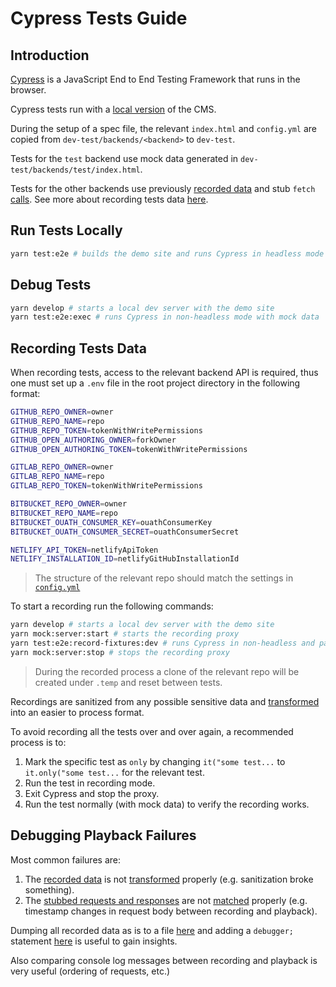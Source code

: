 # Cypress Tests Guide

## Introduction

[Cypress](https://www.cypress.io/) is a JavaScript End to End Testing Framework that runs in the browser.

Cypress tests run with a [local version](../dev-test) of the CMS.

During the setup of a spec file, the relevant `index.html` and `config.yml` are copied from `dev-test/backends/<backend>` to `dev-test`.

Tests for the `test` backend use mock data generated in `dev-test/backends/test/index.html`.

Tests for the other backends use previously [recorded data](fixtures) and stub `fetch` [calls](support/commands.js#L52). See more about recording tests data [here](#recording-tests-data).

## Run Tests Locally

```bash
yarn test:e2e # builds the demo site and runs Cypress in headless mode with mock data
```

## Debug Tests

```bash
yarn develop # starts a local dev server with the demo site
yarn test:e2e:exec # runs Cypress in non-headless mode with mock data
```

## Recording Tests Data

When recording tests, access to the relevant backend API is required, thus one must set up a `.env` file in the root project directory in the following format:

```bash
GITHUB_REPO_OWNER=owner
GITHUB_REPO_NAME=repo
GITHUB_REPO_TOKEN=tokenWithWritePermissions
GITHUB_OPEN_AUTHORING_OWNER=forkOwner
GITHUB_OPEN_AUTHORING_TOKEN=tokenWithWritePermissions

GITLAB_REPO_OWNER=owner
GITLAB_REPO_NAME=repo
GITLAB_REPO_TOKEN=tokenWithWritePermissions

BITBUCKET_REPO_OWNER=owner
BITBUCKET_REPO_NAME=repo
BITBUCKET_OUATH_CONSUMER_KEY=ouathConsumerKey
BITBUCKET_OUATH_CONSUMER_SECRET=ouathConsumerSecret

NETLIFY_API_TOKEN=netlifyApiToken
NETLIFY_INSTALLATION_ID=netlifyGitHubInstallationId
```

> The structure of the relevant repo should match the settings in [`config.yml`](../dev-test/backends/<backend>/config.yml#L1)

To start a recording run the following commands:

```bash
yarn develop # starts a local dev server with the demo site
yarn mock:server:start # starts the recording proxy
yarn test:e2e:record-fixtures:dev # runs Cypress in non-headless and pass data through the recording proxy
yarn mock:server:stop # stops the recording proxy
```

> During the recorded process a clone of the relevant repo will be created under `.temp` and reset between tests.

Recordings are sanitized from any possible sensitive data and [transformed](plugins/common.js#L34) into an easier to process format.

To avoid recording all the tests over and over again, a recommended process is to:

1. Mark the specific test as `only` by changing `it("some test...` to `it.only("some test...` for the relevant test.
2. Run the test in recording mode.
3. Exit Cypress and stop the proxy.
4. Run the test normally (with mock data) to verify the recording works.

## Debugging Playback Failures

Most common failures are:

1. The [recorded data](utils/mock-server.js#L17) is not [transformed](plugins/common.js#L34) properly (e.g. sanitization broke something).
2. The [stubbed requests and responses](support/commands.js#L82) are not [matched](support/commands.js#L32) properly (e.g. timestamp changes in request body between recording and playback).

Dumping all recorded data as is to a file [here](utils/mock-server.js#L24) and adding a `debugger;` statement [here](support/commands.js#L52) is useful to gain insights.

Also comparing console log messages between recording and playback is very useful (ordering of requests, etc.)
